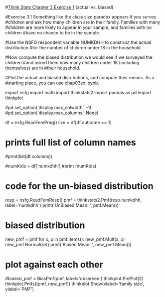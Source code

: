 #[Think Stats Chapter 3 Exercise 1](http://greenteapress.com/thinkstats2/html/thinkstats2004.html#toc31) (actual vs. biased)

#Exercise 3.1 Something like the class size paradox appears if you survey
#children and ask how many children are in their family. Families with many
#children are more likely to appear in your sample, and families with no children
#have no chance to be in the sample.

#Use the NSFG respondent variable NUMKDHH to construct the actual distribution
#for the number of children under 18 in the household.

#Now compute the biased distribution we would see if we surveyed the children
#and asked them how many children under 18 (including themselves) are in
#their household.

#Plot the actual and biased distributions, and compute their means. As a
#starting place, you can use chap03ex.ipynb.

import nsfg
import math
import thinkstats2
import pandas as pd
import thinkplot

#pd.set_option('display.max_colwidth', -1)
#pd.set_option('display.max_columns', None)  


df = nsfg.ReadFemPreg()
live = df[df.outcome == 1]

# prints full list of column names
#print(list(df.columns))


#numKids = df['numkdhh']
#print (numKids)




# code for the un-biased distribution
resp = nsfg.ReadFemResp()
pmf = thinkstats2.Pmf(resp.numkdhh, label='numkdhh')
print('UnBiased Mean: ', pmf.Mean())


# biased distribution
new_pmf = pmf
for x, p in pmf.Items():
	new_pmf.Mult(x, x)
new_pmf.Normalize()
print('Biased Mean: ', new_pmf.Mean())



# plot against each other
#biased_pmf = BiasPmf(pmf, label='observed')
thinkplot.PrePlot(2)
thinkplot.Pmfs([pmf, new_pmf])
thinkplot.Show(xlabel='family size', ylabel='PMF')
